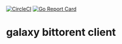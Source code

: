 [![CircleCI](https://circleci.com/gh/bkolad/galaxy/tree/master.svg?style=svg)](https://circleci.com/gh/bkolad/galaxy/tree/master)
[![Go Report Card](https://goreportcard.com/badge/github.com/bkolad/galaxy)](https://goreportcard.com/report/github.com/bkolad/galaxy)

# galaxy bittorent client
